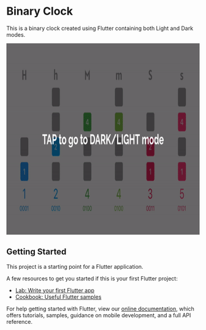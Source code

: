 # Binary Clock 

This is a binary clock created using Flutter containing both Light and Dark modes.

<img src="https://github.com/sbis04/binary_clock/blob/master/Screen_recording/binary_clock.gif" height="500" alt="Screenshot"/>

## Getting Started

This project is a starting point for a Flutter application.

A few resources to get you started if this is your first Flutter project:

- [Lab: Write your first Flutter app](https://flutter.dev/docs/get-started/codelab)
- [Cookbook: Useful Flutter samples](https://flutter.dev/docs/cookbook)

For help getting started with Flutter, view our
[online documentation](https://flutter.dev/docs), which offers tutorials,
samples, guidance on mobile development, and a full API reference.
